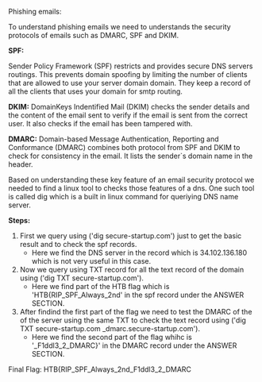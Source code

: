 Phishing emails:

To understand phishing emails we need to understands the security protocols of emails such as DMARC, SPF and DKIM.

**SPF:**

Sender Policy Framework (SPF) restricts and provides secure DNS servers routings. This prevents domain spoofing by limiting the number of clients that are allowed to use your server domain domain. They keep a record of all the clients that uses your domain for smtp routing. 

**DKIM:**
DomainKeys Indentified Mail (DKIM) checks the sender details and the content of the email sent to verify if the email is sent from the correct user. It also checks if the email has been tampered with.

**DMARC:**
Domain-based Message Authentication, Reporting and Conformance (DMARC) combines both protocol from SPF and DKIM to check for consistency in the email. It lists the sender\`s domain name in the header.

Based on understanding these key feature of an email security protocol we needed to find a linux tool to checks those features of a dns. One such tool is called dig which is a built in linux command for queriying DNS name server.

**Steps:**
1. First we query using ('dig secure-startup.com') just to get the basic result and to check the spf records.
   * Here we find the DNS server in the record which is 34.102.136.180 which is not very useful in this case.
2. Now we query using TXT record for all the text record of the domain using ('dig TXT secure-startup.com').
   * Here we find part of the HTB flag which is 'HTB{RIP_SPF_Always_2nd' in the spf record under the ANSWER SECTION.
3. After findind the first part of the flag we need to test the DMARC of the of the server using the same TXT to check the text record using ('dig TXT secure-startup.com _dmarc.secure-startup.com').
   * Here we find the second part of the flag whihc is '_F1ddl3_2_DMARC}' in the DMARC record under the ANSWER SECTION.

Final Flag: HTB{RIP_SPF_Always_2nd_F1ddl3_2_DMARC
